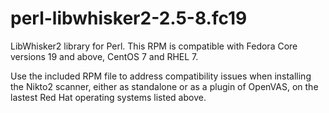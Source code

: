 # perl-libwhisker2-2.5-8.fc19
LibWhisker2 library for Perl. This RPM is compatible with Fedora Core versions 19 and above, CentOS 7 and RHEL 7.

Use the included RPM file to address compatibility issues when installing the Nikto2 scanner, either as standalone or as a plugin of OpenVAS, on the lastest Red Hat operating systems listed above.